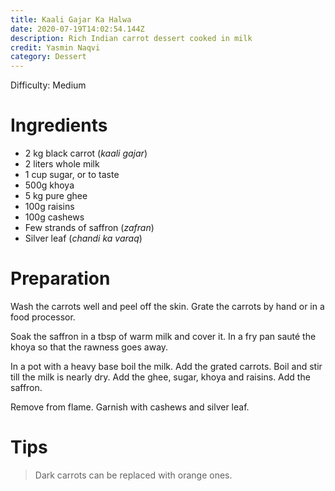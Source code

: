```yaml
---
title: Kaali Gajar Ka Halwa
date: 2020-07-19T14:02:54.144Z
description: Rich Indian carrot dessert cooked in milk
credit: Yasmin Naqvi
category: Dessert
---
```

Difficulty: Medium

# Ingredients
* 2 kg black carrot (_kaali gajar_)
* 2 liters whole milk
* 1 cup sugar, or to taste
* 500g khoya
* 5 kg pure ghee
* 100g raisins
* 100g cashews
* Few strands of saffron (_zafran_)
* Silver leaf (_chandi ka varaq_)

# Preparation
Wash the carrots well and peel off the skin. Grate the carrots by hand or in a food processor.

Soak the saffron in a tbsp of warm milk and cover it. In a fry pan sauté the khoya so that the rawness goes away.

In a pot with a heavy base boil the milk. Add the grated carrots. Boil and stir till the milk is nearly dry. Add the ghee, sugar, khoya and raisins. Add the saffron.

Remove from flame. Garnish with cashews and silver leaf.

# Tips
> Dark carrots can be replaced with orange ones.
